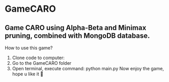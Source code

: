 # GameCARO

<h2>
Game CARO using Alpha-Beta and Minimax pruning, combined with MongoDB database.
</h2>

How to use this game?

1. Clone code to computer:
2. Go to the GameCARO folder
3. Open terminal, execute command: python main.py
   Now enjoy the game, hope u like it 🥰
